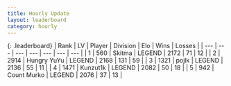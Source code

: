 ```yaml
---
title: Hourly Update
layout: leaderboard
category: hourly
---
```


{: .leaderboard}
| Rank | LV | Player | Division | Elo | Wins | Losses |
| --- | --- | --- | --- | --- | --- | --- |
| <span data-change="0">1</span> | 560 | <span title="ID: 402846">Skitma</span> | LEGEND | <span data-change="0">2172</span> | <span data-change="0">71</span> | <span data-change="0">12</span> |
| <span data-change="0">2</span> | 2914 | <span title="ID: 164871">Hungry YuYu</span> | LEGEND | <span data-change="0">2168</span> | <span data-change="0">131</span> | <span data-change="0">59</span> |
| <span data-change="0">3</span> | 1321 | <span title="ID: 4783">pojlk</span> | LEGEND | <span data-change="15">2136</span> | <span data-change="3">55</span> | <span data-change="0">11</span> |
| <span data-change="0">4</span> | 1471 | <span title="ID: 392407">Kunzut1k</span> | LEGEND | <span data-change="0">2082</span> | <span data-change="0">50</span> | <span data-change="0">18</span> |
| <span data-change="0">5</span> | 942 | <span title="ID: 498323">Count Murko</span> | LEGEND | <span data-change="0">2076</span> | <span data-change="0">37</span> | <span data-change="0">13</span> |